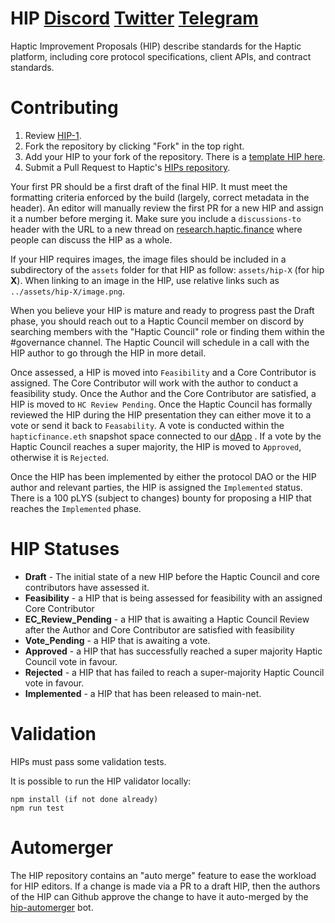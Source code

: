 # HIP [Discord](https://discord.gg/ahJVRvjyzk) [Twitter](https://twitter.com/Haptic_Finance) [Telegram](https://t.me/HapticFinance)

Haptic Improvement Proposals (HIP) describe standards for the Haptic platform, including core protocol specifications, client APIs, and contract standards.

# Contributing

1.  Review [HIP-1](https://github.com/hapticfinance/HIPss/blob/master/content/hips/hip-1.md).
2.  Fork the repository by clicking "Fork" in the top right.
3.  Add your HIP to your fork of the repository. There is a [template HIP here](hip-x.md).
4.  Submit a Pull Request to Haptic's [HIPs repository](https://github.com/hapticfinance/HIPs).

Your first PR should be a first draft of the final HIP. It must meet the formatting criteria enforced by the build (largely, correct metadata in the header). An editor will manually review the first PR for a new HIP and assign it a number before merging it. Make sure you include a `discussions-to` header with the URL to a new thread on [research.haptic.finance](https://research.haptic.finance) where people can discuss the HIP as a whole.

If your HIP requires images, the image files should be included in a subdirectory of the `assets` folder for that HIP as follow: `assets/hip-X` (for hip **X**). When linking to an image in the HIP, use relative links such as `../assets/hip-X/image.png`.

When you believe your HIP is mature and ready to progress past the Draft phase, you should reach out to a Haptic Council member on discord by searching members with the "Haptic Council" role or finding them within the #governance channel. The Haptic Council will schedule in a call with the HIP author to go through the HIP in more detail.

Once assessed, a HIP is moved into `Feasibility` and a Core Contributor is assigned. The Core Contributor will work with the author to conduct a feasibility study. Once the Author and the Core Contributor are satisfied, a HIP is moved to `HC Review Pending`. Once the Haptic Council has formally reviewed the HIP during the HIP presentation they can either move it to a vote or send it back to `Feasability`. A vote is conducted within the `hapticfinance.eth` snapshot space connected to our [dApp](https://haptic.finance/) . If a vote by the Haptic Council reaches a super majority, the HIP is moved to `Approved`, otherwise it is `Rejected`.

Once the HIP has been implemented by either the protocol DAO or the HIP author and relevant parties, the HIP is assigned the `Implemented` status. There is a 100 pLYS (subject to changes) bounty for proposing a HIP that reaches the `Implemented` phase.

# HIP Statuses

- **Draft** - The initial state of a new HIP before the Haptic Council and core contributors have assessed it.
- **Feasibility** - a HIP that is being assessed for feasibility with an assigned Core Contributor
- **EC_Review_Pending** - a HIP that is awaiting a Haptic Council Review after the Author and Core Contributor are satisfied with feasibility
- **Vote_Pending** - a HIP that is awaiting a vote.
- **Approved** - a HIP that has successfully reached a super majority Haptic Council vote in favour.
- **Rejected** - a HIP that has failed to reach a super-majority Haptic Council vote in favour.
- **Implemented** - a HIP that has been released to main-net.

# Validation

HIPs must pass some validation tests.

It is possible to run the HIP validator locally:

```
npm install (if not done already)
npm run test
```

# Automerger

The HIP repository contains an "auto merge" feature to ease the workload for HIP editors. If a change is made via a PR to a draft HIP, then the authors of the HIP can Github approve the change to have it auto-merged by the [hip-automerger](https://github.com/bakaoh/hip_automerger) bot.
